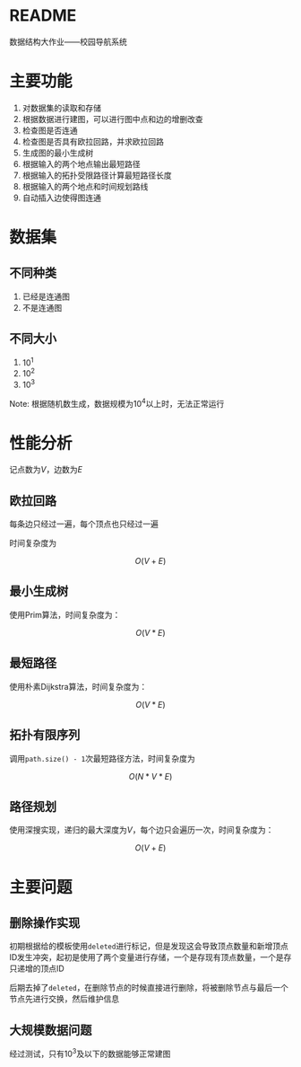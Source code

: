 # README

数据结构大作业——校园导航系统

# 主要功能

1. 对数据集的读取和存储
2. 根据数据进行建图，可以进行图中点和边的增删改查
3. 检查图是否连通
4. 检查图是否具有欧拉回路，并求欧拉回路
5. 生成图的最小生成树
6. 根据输入的两个地点输出最短路径
7. 根据输入的拓扑受限路径计算最短路径长度
8. 根据输入的两个地点和时间规划路线
9. 自动插入边使得图连通

# 数据集

## 不同种类

1. 已经是连通图
2. 不是连通图

## 不同大小

1. 10<sup>1</sup>
2. 10<sup>2</sup>
3. 10<sup>3</sup>

Note: 根据随机数生成，数据规模为10<sup>4</sup>以上时，无法正常运行

# 性能分析

记点数为*V*，边数为*E*

## 欧拉回路

每条边只经过一遍，每个顶点也只经过一遍

时间复杂度为

$$
O(V+E)
$$

## 最小生成树

使用Prim算法，时间复杂度为：

$$
O(V*E)
$$

## 最短路径

使用朴素Dijkstra算法，时间复杂度为：

$$
O(V*E)
$$

## 拓扑有限序列

调用`path.size() - 1`​次最短路径方法，时间复杂度为

$$
O(N*V*E)
$$

## 路径规划

使用深搜实现，递归的最大深度为*V*，每个边只会遍历一次，时间复杂度为：

$$
O(V + E)
$$

# 主要问题

## 删除操作实现

初期根据给的模板使用`deleted`​进行标记，但是发现这会导致顶点数量和新增顶点ID发生冲突，起初是使用了两个变量进行存储，一个是存现有顶点数量，一个是存只递增的顶点ID

后期去掉了`deleted`​，在删除节点的时候直接进行删除，将被删除节点与最后一个节点先进行交换，然后维护信息

## 大规模数据问题

经过测试，只有10<sup>3</sup>及以下的数据能够正常建图
